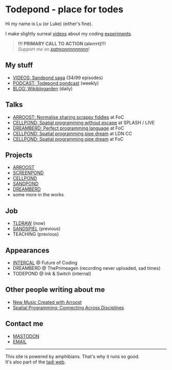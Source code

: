 # Todepond - place for todes

Hi my name is Lu (or Luke) (either's fine).

I make slightly surreal [videos](https://youtube.com/@TodePond) about my coding [experiments](https://github.com/TodePond).

> **!!! PRIMARY CALL TO ACTION (alerrrt)!!!**<br>_Support me on [patreonnnnnnnnn](https://patreon.com/TodePond)!_

## My stuff

- [VIDEOS: Sandpond saga](https://www.youtube.com/playlist?list=PL9uRa69RF-7wastqKWXT4d9F84BAzfVd4) (34/99 episodes)<br>
- [PODCAST: Todepond pondcast](https://www.patreon.com/todepond) (weekly)
- [BLOG: Wikiblogarden](wikiblogarden) (daily)

## Talks

- [ARROOST: Normalise sharing scrappy fiddles](https://www.youtube.com/watch?v=cF2OF75ivZM) at FoC
- [CELLPOND: Spatial programming without escape](https://www.youtube.com/watch?v=cBYudbaqHAk&t=6704s) at SPLASH / LIVE
- [DREAMBERD: Perfect programming language](https://youtu.be/52vmjZnxJb8?si=0TXlU2X2tewR1FFc) at FoC
- [CELLPOND: Spatial programming pipe dream](https://www.youtube.com/live/L2U_Sd1qMJ4?si=5EfPnVuGNAZ6O1qZ&t=2580) at LDN CC
- [CELLPOND: Spatial programming pipe dream](https://youtu.be/bqtVv9ts29c?si=LEIec6dJz1l-5pzk) at FoC

## Projects

- [ARROOST](https://github.com/TodePond/Arroost)
- [SCREENPOND](https://github.com/TodePond/ScreenPond)
- [CELLPOND](./wikiblogarden/cellpond)
- [SANDPOND](https://github.com/TodePond/SandPond)
- [DREAMBERD](https://github.com/TodePond/DreamBerd)
- some more in the works

## Job

- [TLDRAW](https://tldraw.com) (now)
- [SANDSPIEL](https://sandspiel.club/) (previous)
- TEACHING (previous)

## Appearances

- [INTERCAL](https://futureofcoding.org/episodes/064) @ Future of Coding<br>
- DREAMBERD @ ThePrimeagen (recording never uploaded, sad times)<br>
- TODEPOND @ Ink & Switch (internal)<br>

## Other people writing about me

- [New Music Created with Arroost](https://edibotopic.com/blog/doing/leisure-sick/)
- [Spatial Programming: Connecting Across Disciplines](https://edibotopic.com/blog/drafting/spatial-programming/)

## Contact me

- [MASTODON](https://mas.to/@TodePond)
- [EMAIL](mailto:todepond@gmail.com)

<hr>

This site is powered by amphibians. That's why it runs so good.<br>
It's also part of the [tadi web](https://tadiweb.com).
